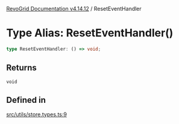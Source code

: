 [RevoGrid Documentation v4.14.12](README.md) / ResetEventHandler

# Type Alias: ResetEventHandler()

```ts
type ResetEventHandler: () => void;
```

## Returns

`void`

## Defined in

[src/utils/store.types.ts:9](https://github.com/revolist/revogrid/blob/ee1081dbd910f211c490863a4b642535e5dce01e/src/utils/store.types.ts#L9)
